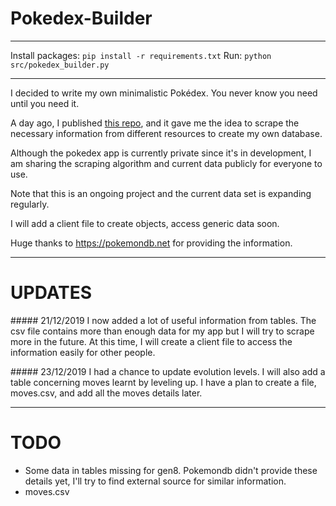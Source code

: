 # Pokedex-Builder

---

Install packages: ```pip install -r requirements.txt```
Run: ```python src/pokedex_builder.py```

---

I decided to write my own minimalistic Pokédex. You never know you need until you need it.

A day ago, I published [this repo](https://github.com/gokhj/get_pokemon_names), and it gave me the idea to scrape the necessary information from different resources to create my own database.

Although the pokedex app is currently private since it's in development, I am sharing the scraping algorithm and current data publicly for everyone to use.

Note that this is an ongoing project and the current data set is expanding regularly.

I will add a client file to create objects, access generic data soon.

Huge thanks to https://pokemondb.net for providing the information.

---

# UPDATES

##### 21/12/2019
I now added a lot of useful information from tables. The csv file contains more than enough data for my app but I will try to scrape more in the future. At this time, I will create a client file to access the information easily for other people.

##### 23/12/2019
I had a chance to update evolution levels. I will also add a table concerning moves learnt by leveling up. I have a plan to create a file, moves.csv, and add all the moves details later.

---

# TODO

- Some data in tables missing for gen8. Pokemondb didn't provide these details yet, I'll try to find external source for similar information.
- moves.csv